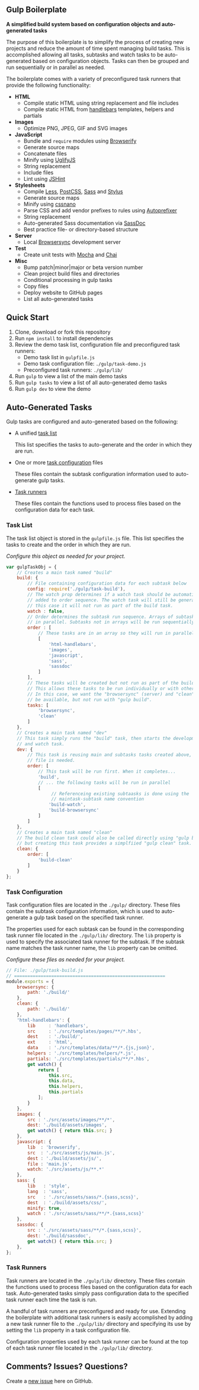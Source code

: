 ## Gulp Boilerplate

**A simplified build system based on configuration objects and auto-generated tasks**

The purpose of this boilerplate is to simplify the process of creating new projects and reduce the amount of time spent managing build tasks. This is accomplished allowing all tasks, subtasks and watch tasks to be auto-generated based on configuration objects. Tasks can then be grouped and run sequentially or in parallel as needed.

The boilerplate comes with a variety of preconfigured task runners that provide the following functionality:

- **HTML**
  - Compile static HTML using string replacement and file includes
  - Compile static HTML from [handlebars](http://handlebarsjs.com/) templates, helpers and partials
- **Images**
  - Optimize PNG, JPEG, GIF and SVG images
- **JavaScript**
  - Bundle and `require` modules using [Browserify](http://browserify.org/)
  - Generate source maps
  - Concatenate files
  - Minify using [UglifyJS](http://lisperator.net/uglifyjs/)
  - String replacement
  - Include files
  - Lint using [JSHint](http://jshint.com/)
- **Stylesheets**
  - Compile [Less](http://lesscss.org/), [PostCSS](https://github.com/postcss/postcss), [Sass](http://sass-lang.com/) and [Stylus](http://stylus-lang.com/)
  - Generate source maps
  - Minify using [cssnano](https://github.com/ben-eb/cssnano)
  - Parse CSS and add vendor prefixes to rules using [Autoprefixer](https://autoprefixer.github.io/)
  - String replacement
  - Auto-generated Sass documentation via [SassDoc](http://sassdoc.com/)
  - Best practice file- or directory-based structure
- **Server**
  - Local [Browsersync](https://www.browsersync.io/) development server
- **Test**
  - Create unit tests with [Mocha](https://mochajs.org/) and [Chai](http://chaijs.com/)
- **Misc**
  - Bump patch|minor|major or beta version number
  - Clean project build files and directories
  - Conditional processing in gulp tasks
  - Copy files
  - Deploy website to GitHub pages
  - List all auto-generated tasks

## Quick Start

1. Clone, download or fork this repository
2. Run `npm install` to install dependencies
3. Review the demo task list, configuration file and preconfigured task runners:
   - Demo task list in `gulpfile.js`
   - Demo task configuration file: `./gulp/task-demo.js`
   - Preconfigured task runners: `./gulp/lib/`
4. Run `gulp` to view a list of the main demo tasks
5. Run `gulp tasks` to view a list of all auto-generated demo tasks
6. Run `gulp dev` to view the demo

## Auto-Generated Tasks

Gulp tasks are configured and auto-generated based on the following:

- A unified [task list](#task-list)
  
  This list specifies the tasks to auto-generate and the order in which they are run.
  
- One or more [task configuration](#task-configuration) files
  
  These files contain the subtask configuration information used to auto-generate gulp tasks.
  
- [Task runners](#task-runners)
  
  These files contain the functions used to process files based on the configuration data for each task.

### Task List

The task list object is stored in the `gulpfile.js` file. This list specifies the tasks to create and the order in which they are run.

*Configure this object as needed for your project.*

``` javascript
var gulpTaskObj = {
    // Creates a main task named "build"
    build: {
        // File containing configuration data for each subtask below
        config: require('./gulp/task-build'),
        // The watch prop determines if a watch task should be automatically
        // added to order sequence. The watch task will still be generated, but in
        // this case it will not run as part of the build task.
        watch : false,
        // Order determines the subtask run sequence. Arrays of subtasks are run
        // in parallel. Subtasks not in arrays will be run sequentially.
        order : [
            // These tasks are in an array so they will run in parallel.
            [
                'html-handlebars',
                'images',
                'javascript',
                'sass',
                'sassdoc'
            ]
        ],
        // These tasks will be created but not run as part of the build task.
        // This allows these tasks to be run individually or with other main tasks.
        // In this case, we want the "browsersync" (server) and "clean" tasks to be
        // be available, but not run with "gulp build".
        tasks: [
            'browsersync',
            'clean'
        ]
    },
    // Creates a main task named "dev"
    // This task simply runs the "build" task, then starts the development server
    // and watch task.
    dev: {
        // This task is reusing main and subtasks tasks created above, so no config
        // file is needed.
        order: [
            // This task will be run first. When it completes...
            'build',
            // ... the following tasks will be run in parallel
            [
                 // Referenceing existing subtaasks is done using the
                 // maintask-subtask name convention
                'build-watch',
                'build-browsersync'
            ]
        ]
    },
    // Creates a main task named "clean"
    // The build clean task could also be called directly using "gulp build-clean",
    // but creating this task provides a simplfiied "gulp clean" task.
    clean: {
        order: [
            'build-clean'
        ]
    }
};
```

### Task Configuration

Task configuration files are located in the `./gulp/` directory. These files contain the subtask configuration information, which is used to auto-generate a gulp task based on the specified task runner.

The properties used for each subtask can be found in the corresponding task runner file located in the `./gulp/lib/` directory. The `lib` property is used to specify the associated task runner for the subtask. If the subtask name matches the task runner name, the `lib` property can be omitted.

*Configure these files as needed for your project.*

``` javascript
// File: ./gulp/task-build.js
// =========================================================
module.exports = {
    browsersync: {
        path: './build/'
    },
    clean: {
        path: './build/'
    },
    'html-handlebars': {
        lib     : 'handlebars',
        src     : './src/templates/pages/**/*.hbs',
        dest    : './build/',
        ext     : 'html',
        data    : './src/templates/data/**/*.{js,json}',
        helpers : './src/templates/helpers/*.js',
        partials: './src/templates/partials/**/*.hbs',
        get watch() {
            return [
                this.src,
                this.data,
                this.helpers,
                this.partials
            ];
        }
    },
    images: {
        src : './src/assets/images/**/*',
        dest: './build/assets/images',
        get watch() { return this.src; }
    },
    javascript: {
        lib  : 'browserify',
        src  : './src/assets/js/main.js',
        dest : './build/assets/js/',
        file : 'main.js',
        watch: './src/assets/js/**.*'
    },
    sass: {
        lib   : 'style',
        lang  : 'sass',
        src   : './src/assets/sass/*.{sass,scss}',
        dest  : './build/assets/css/',
        minify: true,
        watch : './src/assets/sass/**/*.{sass,scss}'
    },
    sassdoc: {
        src : './src/assets/sass/**/*.{sass,scss}',
        dest: './build/sassdoc',
        get watch() { return this.src; }
    },
};
```

### Task Runners

Task runners are located in the `./gulp/lib/` directory. These files contain the functions used to process files based on the configuration data for each task. Auto-generated tasks simply pass configuration data to the specified task runner each time the task is run.

A handful of task runners are preconfigured and ready for use. Extending the boilerplate with additional task runners is easily accomplished by adding a new task runner file to the `./gulp/lib/` directory and specifying its use by setting the `lib` property in a task configuration file.

Configuration properties used by each task runner can be found at the top of each task runner file located in the `./gulp/lib/` directory.

## Comments? Issues? Questions?

Create a [new issue](https://github.com/jhildenbiddle/gulp-boilerplate/issues) here on GitHub.